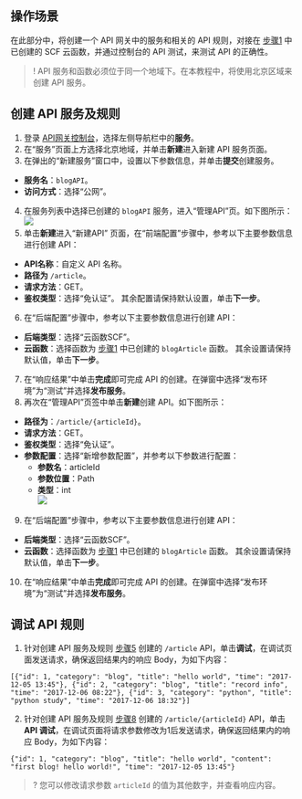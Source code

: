 ## 操作场景

在此部分中，将创建一个 API 网关中的服务和相关的 API 规则，对接在 [步骤1](https://cloud.tencent.com/document/product/583/13198) 中已创建的 SCF 云函数，并通过控制台的 API 测试，来测试 API 的正确性。

>! API 服务和函数必须位于同一个地域下。在本教程中，将使用北京区域来创建 API 服务。


## 创建 API 服务及规则

1. 登录 [API网关控制台](https://console.cloud.tencent.com/apigateway)，选择左侧导航栏中的**服务**。
2. 在“服务”页面上方选择北京地域，并单击**新建**进入新建 API 服务页面。
3. 在弹出的“新建服务”窗口中，设置以下参数信息，并单击**提交**创建服务。

  - **服务名**：`blogAPI`。
  - **访问方式**：选择“公网”。

4. 在服务列表中选择已创建的 `blogAPI` 服务，进入“管理API”页。如下图所示： 
   ![](https://main.qcloudimg.com/raw/a688322dbcd09f5b50b418f39314c91c.png)
5. [](id:step5)单击**新建**进入“新建API” 页面，在“前端配置”步骤中，参考以下主要参数信息进行创建 API：

 - **API名称**：自定义 API 名称。
 - **路径为**  `/article`。
 - **请求方法**：GET。
 - **鉴权类型**：选择“免认证”。
   其余配置请保持默认设置，单击**下一步**。

6. 在“后端配置”步骤中，参考以下主要参数信息进行创建 API：

 - **后端类型**：选择“云函数SCF”。
 - **云函数**：选择函数为 [步骤1](https://cloud.tencent.com/document/product/583/13198) 中已创建的 `blogArticle` 函数。
   其余设置请保持默认值，单击**下一步**。

7. 在“响应结果”中单击**完成**即可完成 API 的创建。在弹窗中选择“发布环境”为“测试”并选择**发布服务**。
8. [](id:step8)再次在“管理API”页签中单击**新建**创建 API。如下图所示： 

 - **路径为**：`/article/{articleId}`。
 - **请求方法**：GET。
 - **鉴权类型**：选择“免认证”。
 - **参数配置**：选择“新增参数配置”，并参考以下参数进行配置：
   - **参数名**：articleId
   - **参数位置**：Path
   - **类型**：int    
     ![](https://main.qcloudimg.com/raw/6b856fe5b4927a485fe08a646b7ea410.png)

9. 在“后端配置”步骤中，参考以下主要参数信息进行创建 API：

 - **后端类型**：选择“云函数SCF”。
 - **云函数**：选择函数为 [步骤1](https://cloud.tencent.com/document/product/583/13198) 中已创建的 `blogArticle` 函数。
   其余设置请保持默认值，单击**下一步**。

10. 在“响应结果”中单击**完成**即可完成 API 的创建。在弹窗中选择“发布环境”为“测试”并选择**发布服务**。

## 调试 API 规则

1. 针对创建 API 服务及规则 [步骤5](#step5) 创建的 `/article` API，单击**调试**，在调试页面发送请求，确保返回结果内的响应 Body，为如下内容：

```
[{"id": 1, "category": "blog", "title": "hello world", "time": "2017-12-05 13:45"}, {"id": 2, "category": "blog", "title": "record info", "time": "2017-12-06 08:22"}, {"id": 3, "category": "python", "title": "python study", "time": "2017-12-06 18:32"}]
```

2. 针对创建 API 服务及规则 [步骤8](#step8) 创建的 `/article/{articleId}` API，单击**API 调试**，在调试页面将请求参数修改为1后发送请求，确保返回结果内的响应 Body，为如下内容：

```
{"id": 1, "category": "blog", "title": "hello world", "content": "first blog! hello world!", "time": "2017-12-05 13:45"}
```

>? 您可以修改请求参数 `articleId` 的值为其他数字，并查看响应内容。
>


